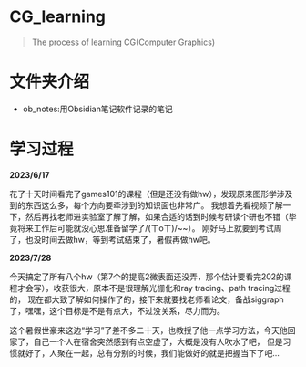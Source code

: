 # CG_learning
> The process of learning CG(Computer Graphics)

# 文件夹介绍

* ob_notes:用Obsidian笔记软件记录的笔记

# 学习过程

**2023/6/17**

花了十天时间看完了games101的课程（但是还没有做hw），发现原来图形学涉及到的东西这么多，每个方向要牵涉到的知识面也非常广。
我想着先看视频了解一下，然后再找老师进实验室了解了解，如果合适的话到时候考研读个研也不错（毕竟将来工作后可能就没心思准备留学了/(ㄒoㄒ)/~~）。
刚好马上就要到考试周了，也没时间去做hw，等到考试结束了，暑假再做hw吧。

**2023/7/28**

今天搞定了所有八个hw（第7个的提高2微表面还没弄，那个估计要看完202的课程才会写），收获很大，原本不是很理解光栅化和ray tracing、path tracing过程的，
现在都大致了解如何操作了的，接下来就要找老师看论文，备战siggraph了，嘿嘿，这个目标是不是有点大，不过没关系，尽力而为。

这个暑假世豪来这边“学习”了差不多二十天，也教授了他一点学习方法，今天他回家了，自己一个人在宿舍突然感到有点空虚了，大概是没有人吹水了吧，
但是习惯就好了，人聚在一起，总有分别的时候，我们能做好的就是把握当下了吧...